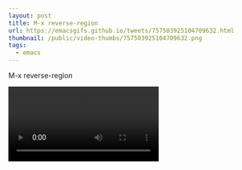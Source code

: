 ```yaml
---
layout: post
title: M-x reverse-region
url: https://emacsgifs.github.io/tweets/757503925104709632.html
thumbnail: /public/video-thumbs/757503925104709632.png
tags:
  - emacs
---
```


M-x reverse-region

<video controls autoplay>
  <source src="/public/videos/757503925104709632.mp4" type="video/mp4">
    Sorry your browser does not support the video tag, maybe time to upgrade?
</video>

